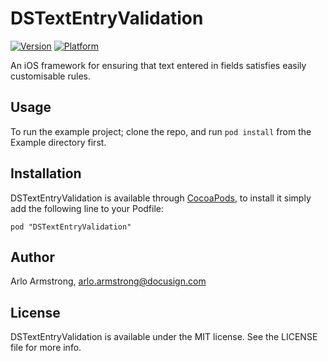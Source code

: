 # DSTextEntryValidation

[![Version](http://cocoapod-badges.herokuapp.com/v/DSTextEntryValidation/badge.png)](http://cocoadocs.org/docsets/DSTextEntryValidation)
[![Platform](http://cocoapod-badges.herokuapp.com/p/DSTextEntryValidation/badge.png)](http://cocoadocs.org/docsets/DSTextEntryValidation)

An iOS framework for ensuring that text entered in fields satisfies easily customisable rules.

## Usage

To run the example project; clone the repo, and run `pod install` from the Example directory first.

## Installation

DSTextEntryValidation is available through [CocoaPods](http://cocoapods.org), to install
it simply add the following line to your Podfile:

    pod "DSTextEntryValidation"

## Author

Arlo Armstrong, arlo.armstrong@docusign.com

## License

DSTextEntryValidation is available under the MIT license. See the LICENSE file for more info.

